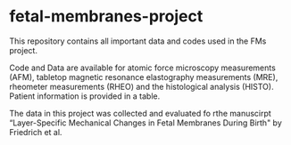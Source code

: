 # fetal-membranes-project
This repository contains all important data and codes used in the FMs project.

Code and Data are available for atomic force microscopy measurements (AFM), tabletop magnetic resonance elastography measurements (MRE), rheometer measurements (RHEO) and the histological analysis (HISTO). Patient information is provided in a table.

The data in this project was collected and evaluated fo rthe manuscirpt “Layer-Specific Mechanical Changes in Fetal Membranes During Birth" by Friedrich et al.
